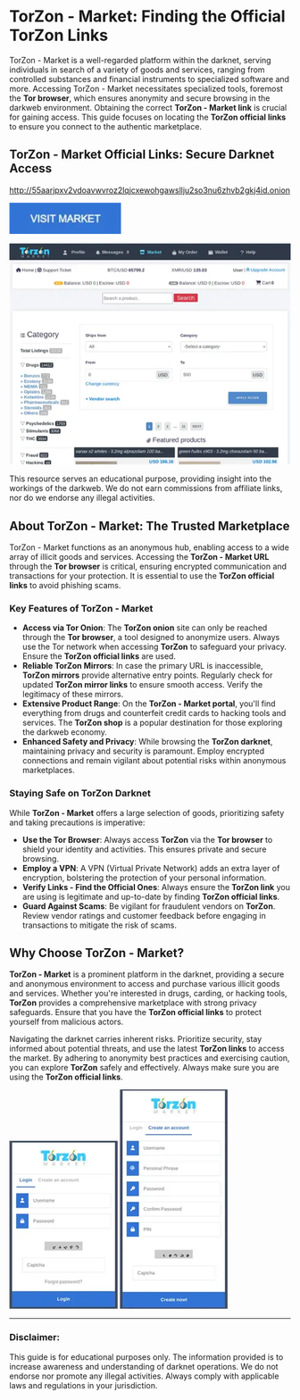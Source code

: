 # TorZon - Market: Finding the Official TorZon Links

TorZon - Market is a well-regarded platform within the darknet, serving individuals in search of a variety of goods and services, ranging from controlled substances and financial instruments to specialized software and more. Accessing TorZon - Market necessitates specialized tools, foremost the **Tor browser**, which ensures anonymity and secure browsing in the darkweb environment. Obtaining the correct **TorZon - Market link** is crucial for gaining access. This guide focuses on locating the **TorZon official links** to ensure you connect to the authentic marketplace.

## TorZon - Market Official Links: Secure Darknet Access

http://55aarjpxv2vdoavwvroz2lqjcxewohgawsllju2so3nu6zhvb2gkj4id.onion

[<img src="/build/blank.webp" width="200">](http://55aarjpxv2vdoavwvroz2lqjcxewohgawsllju2so3nu6zhvb2gkj4id.onion)

<a href="http://55aarjpxv2vdoavwvroz2lqjcxewohgawsllju2so3nu6zhvb2gkj4id.onion"><img src="/build/item.webp" alt="TorZon - Market: Finding the Official TorZon Links" style="max-width: 100%;"></a>

This resource serves an educational purpose, providing insight into the workings of the darkweb. We do not earn commissions from affiliate links, nor do we endorse any illegal activities.

## About TorZon - Market: The Trusted Marketplace

TorZon - Market functions as an anonymous hub, enabling access to a wide array of illicit goods and services. Accessing the **TorZon - Market URL** through the **Tor browser** is critical, ensuring encrypted communication and transactions for your protection. It is essential to use the **TorZon official links** to avoid phishing scams.

### Key Features of TorZon - Market

-   **Access via Tor Onion**: The **TorZon onion** site can only be reached through the **Tor browser**, a tool designed to anonymize users. Always use the Tor network when accessing **TorZon** to safeguard your privacy. Ensure the **TorZon official links** are used.
-   **Reliable TorZon Mirrors**: In case the primary URL is inaccessible, **TorZon mirrors** provide alternative entry points. Regularly check for updated **TorZon mirror links** to ensure smooth access. Verify the legitimacy of these mirrors.
-   **Extensive Product Range**: On the **TorZon - Market portal**, you'll find everything from drugs and counterfeit credit cards to hacking tools and services. The **TorZon shop** is a popular destination for those exploring the darkweb economy.
-   **Enhanced Safety and Privacy**: While browsing the **TorZon darknet**, maintaining privacy and security is paramount. Employ encrypted connections and remain vigilant about potential risks within anonymous marketplaces.

### Staying Safe on TorZon Darknet

While **TorZon - Market** offers a large selection of goods, prioritizing safety and taking precautions is imperative:

-   **Use the Tor Browser**: Always access **TorZon** via the **Tor browser** to shield your identity and activities. This ensures private and secure browsing.
-   **Employ a VPN**: A VPN (Virtual Private Network) adds an extra layer of encryption, bolstering the protection of your personal information.
-   **Verify Links - Find the Official Ones**: Always ensure the **TorZon link** you are using is legitimate and up-to-date by finding **TorZon official links**.
-   **Guard Against Scams**: Be vigilant for fraudulent vendors on **TorZon**. Review vendor ratings and customer feedback before engaging in transactions to mitigate the risk of scams.

## Why Choose TorZon - Market?

**TorZon - Market** is a prominent platform in the darknet, providing a secure and anonymous environment to access and purchase various illicit goods and services. Whether you're interested in drugs, carding, or hacking tools, **TorZon** provides a comprehensive marketplace with strong privacy safeguards. Ensure that you have the **TorZon official links** to protect yourself from malicious actors.

Navigating the darknet carries inherent risks. Prioritize security, stay informed about potential threats, and use the latest **TorZon links** to access the market. By adhering to anonymity best practices and exercising caution, you can explore **TorZon** safely and effectively. Always make sure you are using the **TorZon official links**.

<a href="http://55aarjpxv2vdoavwvroz2lqjcxewohgawsllju2so3nu6zhvb2gkj4id.onion"><img src="/build/tools.webp" alt="TorZon - Market Login" style="max-width: 100%;"></a>
<a href="http://55aarjpxv2vdoavwvroz2lqjcxewohgawsllju2so3nu6zhvb2gkj4id.onion"><img src="/build/draft.webp" alt="TorZon - Market Register" style="max-width: 100%;"></a>

---

### Disclaimer:

This guide is for educational purposes only. The information provided is to increase awareness and understanding of darknet operations. We do not endorse nor promote any illegal activities. Always comply with applicable laws and regulations in your jurisdiction.